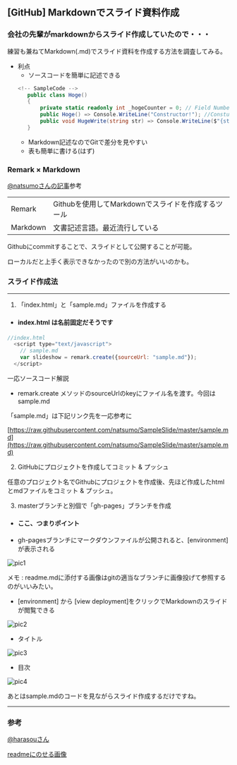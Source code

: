 ## [GitHub] Markdownでスライド資料作成


### 会社の先輩がmarkdownからスライド作成していたので・・・

練習も兼ねてMarkdown(.md)でスライド資料を作成する方法を調査してみる。

- 利点
     - ソースコードを簡単に記述できる
     ```c#
     <!-- SampleCode -->
        public class Hoge()
        {
            private static readonly int _hogeCounter = 0; // Field Number
            public Hoge() => Console.WriteLine("Constructor!"); //Constuctor
            public void HugeWrite(string str) => Console.WriteLine($"{str} : is printed"); // public Method
        }

     ```
     - Markdown記述なのでGitで差分を見やすい
     - 表も簡単に書ける(はず)


### Remark × Markdown

[@natsumoさんの記事](https://qiita.com/natsumo/items/717e40de2c43824624b6)参考

| | |
|--|--|
|Remark|Githubを使用してMarkdownでスライドを作成するツール|
|Markdown|文書記述言語。最近流行している|

Githubにcommitすることで、スライドとして公開することが可能。

ローカルだと上手く表示できなかったので別の方法がいいのかも。

### スライド作成法
---
1. 「index.html」と「sample.md」ファイルを作成する

- #### index.html は名前固定だそうです
```javascript
//index.html
  <script type="text/javascript">
    // sample.md
    var slideshow = remark.create({sourceUrl: "sample.md"});
  </script>
```
一応ソースコード解説
- remark.create メソッドのsourceUrlのkeyにファイル名を渡す。今回はsample.md

「sample.md」は下記リンク先を一応参考に

[https://raw.githubusercontent.com/natsumo/SampleSlide/master/sample.md](https://raw.githubusercontent.com/natsumo/SampleSlide/master/sample.md)

2. GitHubにプロジェクトを作成してコミット & プッシュ

任意のプロジェクト名でGithubにプロジェクトを作成後、先ほど作成したhtmlとmdファイルをコミット & プッシュ。

3. masterブランチと別個で「gh-pages」ブランチを作成

- #### ここ、つまりポイント
- gh-pagesブランチにマークダウンファイルが公開されると、[environment]が表示される

![pic1](https://github.com/pisa-kun/MarkdownToSlide/blob/gh-pages/img/pic1.png)

メモ : readme.mdに添付する画像はgitの適当なブランチに画像投げて参照するのがいいみたい。

- [environment] から [view deployment]をクリックでMarkdownのスライドが閲覧できる

![pic2](https://github.com/pisa-kun/MarkdownToSlide/blob/gh-pages/img/pic2.png)

- タイトル

![pic3](https://github.com/pisa-kun/MarkdownToSlide/blob/gh-pages/img/pic3.png)

- 目次

![pic4](https://github.com/pisa-kun/MarkdownToSlide/blob/gh-pages/img/pic4.png)

あとはsample.mdのコードを見ながらスライド作成するだけですね。

---
### 参考
[@harasouさん](https://qiita.com/harasou/items/1fa3cca6ac1ef175c876)

[readmeにのせる画像](http://cakecatz.hatenadiary.com/entry/2015/02/10/214942)